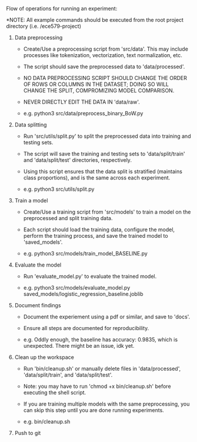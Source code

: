 Flow of operations for running an experiment:

*NOTE: All example commands should be executed from the root project directory (i.e. /ece579-project)

1. Data preprocessing
    - Create/Use a preprocessing script from 'src/data'. This may include processes like tokenization, vectorization, text normalization, etc.
    - The script should save the preprocessed data to 'data/processed'.
    - NO DATA PREPROCESSING SCRIPT SHOULD CHANGE THE ORDER OF ROWS OR COLUMNS IN THE DATASET; DOING SO WILL CHANGE THE SPLIT, COMPROMIZING MODEL COMPARISON.
    - NEVER DIRECTLY EDIT THE DATA IN 'data/raw'.

    - e.g. python3 src/data/preprocess_binary_BoW.py

2. Data splitting
    - Run 'src/utils/split.py' to split the preprocessed data into training and testing sets.
    - The script will save the training and testing sets to 'data/split/train' and 'data/split/test' directories, respectively.
    - Using this script ensures that the data split is stratified (maintains class proportions), and is the same across each experiment.

    - e.g. python3 src/utils/split.py

3. Train a model
    - Create/Use a training script from 'src/models' to train a model on the preprocessed and split training data.
    - Each script should load the training data, configure the model, perform the training process, and save the trained model to 'saved_models'.

    - e.g. python3 src/models/train_model_BASELINE.py

4. Evaluate the model
    - Run 'evaluate_model.py' to evaluate the trained model.

    - e.g. python3 src/models/evaluate_model.py saved_models/logistic_regression_baseline.joblib

5. Document findings
    - Document the experiement using a pdf or similar, and save to 'docs'.
    - Ensure all steps are documented for reproducibility.

    - e.g. Oddly enough, the baseline has accuracy: 0.9835, which is unexpected. There might be an issue, idk yet.

6. Clean up the workspace
    - Run 'bin/cleanup.sh' or manually delete files in 'data/processed', 'data/split/train', and 'data/split/test'.
    -   Note: you may have to run 'chmod +x bin/cleanup.sh' before executing the shell script.
    - If you are training multiple models with the same preprocessing, you can skip this step until you are done running experiments.

    - e.g. bin/cleanup.sh

7. Push to git
